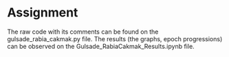 # Assignment
The raw code with its comments can be found on the gulsade_rabia_cakmak.py file.
The results (the graphs, epoch progressions) can be observed on the Gulsade_RabiaCakmak_Results.ipynb file.
